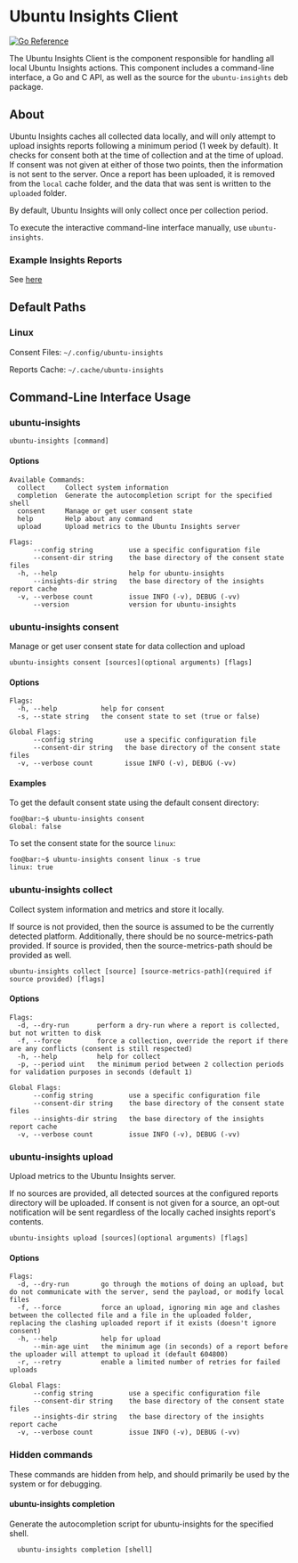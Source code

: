 # Ubuntu Insights Client

[reference-documentation-image]: https://pkg.go.dev/badge/github.com/ubuntu/ubuntu-insights/insights.svg
[reference-documentation-url]: https://pkg.go.dev/github.com/ubuntu/ubuntu-insights/insights

[![Go Reference][reference-documentation-image]][reference-documentation-url]

The Ubuntu Insights Client is the component responsible for handling all local Ubuntu Insights actions. This component includes a command-line interface, a Go and C API, as well as the source for the `ubuntu-insights` deb package.

## About

Ubuntu Insights caches all collected data locally, and will only attempt to upload insights reports following a minimum period (1 week by default). It checks for consent both at the time of collection and at the time of upload. If consent was not given at either of those two points, then the information is not sent to the server. Once a report has been uploaded, it is removed from the `local` cache folder, and the data that was sent is written to the `uploaded` folder.

By default, Ubuntu Insights will only collect once per collection period.

To execute the interactive command-line interface manually, use `ubuntu-insights`.

### Example Insights Reports

See [here](/#example-insights-reports)

## Default Paths

### Linux

Consent Files: `~/.config/ubuntu-insights`

Reports Cache: `~/.cache/ubuntu-insights`

## Command-Line Interface Usage

### ubuntu-insights

`ubuntu-insights [command]`

#### Options

```
Available Commands:
  collect     Collect system information
  completion  Generate the autocompletion script for the specified shell
  consent     Manage or get user consent state
  help        Help about any command
  upload      Upload metrics to the Ubuntu Insights server

Flags:
      --config string         use a specific configuration file
      --consent-dir string    the base directory of the consent state files
  -h, --help                  help for ubuntu-insights
      --insights-dir string   the base directory of the insights report cache
  -v, --verbose count         issue INFO (-v), DEBUG (-vv)
      --version               version for ubuntu-insights
```

### ubuntu-insights consent

Manage or get user consent state for data collection and upload

`ubuntu-insights consent [sources](optional arguments) [flags]`

#### Options

```
Flags:
  -h, --help           help for consent
  -s, --state string   the consent state to set (true or false)

Global Flags:
      --config string        use a specific configuration file
      --consent-dir string   the base directory of the consent state files
  -v, --verbose count        issue INFO (-v), DEBUG (-vv)
```

#### Examples

To get the default consent state using the default consent directory:

```console
foo@bar:~$ ubuntu-insights consent
Global: false
```

To set the consent state for the source `linux`:

```console
foo@bar:~$ ubuntu-insights consent linux -s true
linux: true
```

### ubuntu-insights collect

Collect system information and metrics and store it locally.

If source is not provided, then the source is assumed to be the currently detected platform. Additionally, there should be no source-metrics-path provided.
If source is provided, then the source-metrics-path should be provided as well.

`ubuntu-insights collect [source] [source-metrics-path](required if source provided) [flags]`

#### Options

```
Flags:
  -d, --dry-run       perform a dry-run where a report is collected, but not written to disk
  -f, --force         force a collection, override the report if there are any conflicts (consent is still respected)
  -h, --help          help for collect
  -p, --period uint   the minimum period between 2 collection periods for validation purposes in seconds (default 1)

Global Flags:
      --config string         use a specific configuration file
      --consent-dir string    the base directory of the consent state files
      --insights-dir string   the base directory of the insights report cache
  -v, --verbose count         issue INFO (-v), DEBUG (-vv)
```

### ubuntu-insights upload

Upload metrics to the Ubuntu Insights server.

If no sources are provided, all detected sources at the configured reports directory will be uploaded.
If consent is not given for a source, an opt-out notification will be sent regardless of the locally cached insights report's contents.

`ubuntu-insights upload [sources](optional arguments) [flags]`

#### Options

```
Flags:
  -d, --dry-run        go through the motions of doing an upload, but do not communicate with the server, send the payload, or modify local files
  -f, --force          force an upload, ignoring min age and clashes between the collected file and a file in the uploaded folder, replacing the clashing uploaded report if it exists (doesn't ignore consent)
  -h, --help           help for upload
      --min-age uint   the minimum age (in seconds) of a report before the uploader will attempt to upload it (default 604800)
  -r, --retry          enable a limited number of retries for failed uploads

Global Flags:
      --config string         use a specific configuration file
      --consent-dir string    the base directory of the consent state files
      --insights-dir string   the base directory of the insights report cache
  -v, --verbose count         issue INFO (-v), DEBUG (-vv)
```

### Hidden commands

These commands are hidden from help, and should primarily be used by the system or for debugging.

#### ubuntu-insights completion

Generate the autocompletion script for ubuntu-insights for the specified shell.

`  ubuntu-insights completion [shell]`
